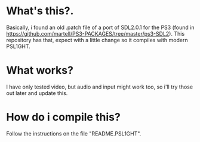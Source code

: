 # What's this?.
Basically, i found an old .patch file of a port of SDL2.0.1 for the PS3 (found in https://github.com/martell/PS3-PACKAGES/tree/master/ps3-SDL2).
This repository has that, expect with a little change so it compiles with modern PSL1GHT.

# What works?
I have only tested video, but audio and input might work too, so i'll try those out later and update this.

# How do i compile this?
Follow the instructions on the file "README.PSL1GHT".
